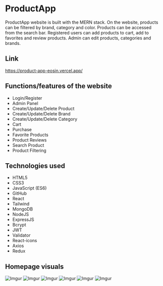 # ProductApp
 ProductApp website is built with the MERN stack. 
 On the website, products can be filtered by brand, category and color. Products can be accessed from the search bar. Registered users can add products to cart, add to favorites and review products. Admin can edit products, categories and brands.

## Link
https://product-app-eosin.vercel.app/

## Functions/features of the website
* Login/Register
* Admin Panel
* Create/Update/Delete Product
* Create/Update/Delete Brand
* Create/Update/Delete Category
* Cart
* Purchase
* Favorite Products
* Product Reviews
* Search Product
* Product Filtering


## Technologies used


* HTML5
* CSS3
* JavaScript (ES6)
* GitHub
* React
* Tailwind
* MongoDB
* NodeJS
* ExpressJS
* Bcrypt
* JWT
* Validator
* React-icons
* Axios
* Redux
  
  




## Homepage visuals


![Imgur](https://i.imgur.com/emOKaM4.png)
![Imgur](https://i.imgur.com/j5Dim9m.png)
![Imgur](https://i.imgur.com/PeuE1eq.png)
![Imgur](https://i.imgur.com/W4x5zLk.png)
![Imgur](https://i.imgur.com/3ho3k70.png)
![Imgur](https://i.imgur.com/dLcf5SY.png)


